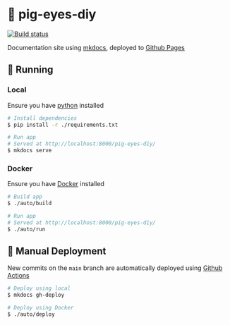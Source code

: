 # :pig: pig-eyes-diy

[![Build status](https://github.com/ocampco/pig-eyes-diy/actions/workflows/ci.yml/badge.svg?branch=main)](https://github.com/ocampco/pig-eyes-diy/actions/workflows/ci.yml)

Documentation site using [mkdocs](https://github.com/mkdocs/mkdocs), deployed to [Github Pages](https://ocampco.github.io/pig-eyes-diy/)

## :runner: Running

### Local

Ensure you have [python](https://www.python.org/) installed

```sh
# Install dependencies
$ pip install -r ./requirements.txt

# Run app
# Served at http://localhost:8000/pig-eyes-diy/
$ mkdocs serve
```

### Docker

Ensure you have [Docker](https://www.docker.com/) installed

```sh
# Build app
$ ./auto/build

# Run app
# Served at http://localhost:8000/pig-eyes-diy/
$ ./auto/run
```

## :ship: Manual Deployment

New commits on the `main` branch are automatically deployed using [Github Actions](https://github.com/ocampco/pig-eyes-diy/actions)

```sh
# Deploy using local
$ mkdocs gh-deploy

# Deploy using Docker
$ ./auto/deploy
```
